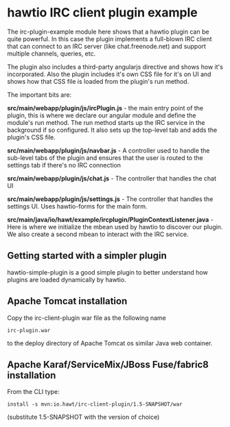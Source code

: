 # hawtio IRC client plugin example

The irc-plugin-example module here shows that a hawtio plugin can be quite powerful.  In this case the plugin implements a full-blown IRC client that can connect to an IRC server (like chat.freenode.net) and support multiple channels, queries, etc.

The plugin also includes a third-party angularjs directive and shows how it's incorporated.  Also the plugin includes it's own CSS file for it's on UI and shows how that CSS file is loaded from the plugin's run method.

The important bits are:

**src/main/webapp/plugin/js/ircPlugin.js** - the main entry point of the plugin, this is where we declare our angular module and define the module's run method.  The run method starts up the IRC service in the background if so configured.  It also sets up the top-level tab and adds the plugin's CSS file.

**src/main/webapp/plugin/js/navbar.js** - A controller used to handle the sub-level tabs of the plugin and ensures that the user is routed to the settings tab if there's no IRC connection

**src/main/webapp/plugin/js/chat.js** - The controller that handles the chat UI

**src/main/webapp/plugin/js/settings.js** - The controller that handles the settings UI.  Uses hawtio-forms for the main form.

**src/main/java/io/hawt/example/ircplugin/PluginContextListener.java** - Here is where we initialize the mbean used by hawtio to discover our plugin.  We also create a second mbean to interact with the IRC service.

## Getting started with a simpler plugin

hawtio-simple-plugin is a good simple plugin to better understand how plugins are loaded dynamically by hawtio.

## Apache Tomcat installation

Copy the irc-client-plugin war file as the following name

    irc-plugin.war

to the deploy directory of Apache Tomcat os similar Java web container.

## Apache Karaf/ServiceMix/JBoss Fuse/fabric8 installation

From the CLI type:

    install -s mvn:io.hawt/irc-client-plugin/1.5-SNAPSHOT/war

(substitute 1.5-SNAPSHOT with the version of choice)
